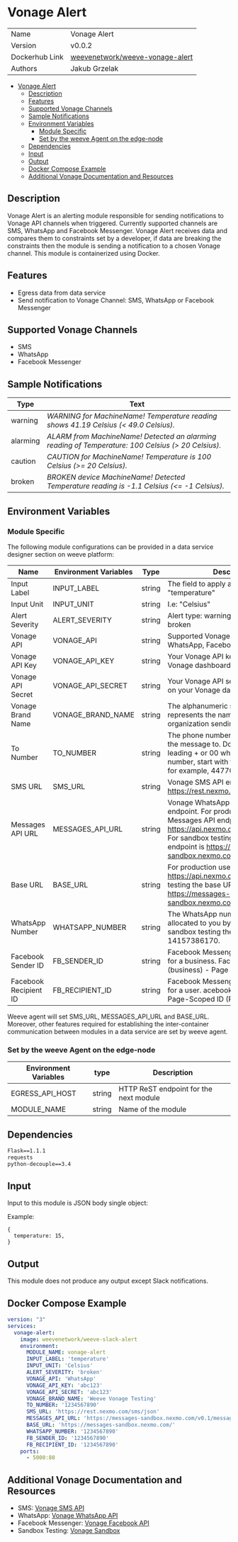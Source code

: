 # Vonage Alert

|                |                                 |
| -------------- | ------------------------------- |
| Name           | Vonage Alert                    |
| Version        | v0.0.2                          |
| Dockerhub Link | [weevenetwork/weeve-vonage-alert](https://hub.docker.com/r/weevenetwork/vonage-alert) |
| Authors        | Jakub Grzelak                   |



- [Vonage Alert](#vonage-alert)
  - [Description](#description)
  - [Features](#features)
  - [Supported Vonage Channels](#supported-vonage-channels)
  - [Sample Notifications](#sample-notifications)
  - [Environment Variables](#environment-variables)
    - [Module Specific](#module-specific)
    - [Set by the weeve Agent on the edge-node](#set-by-the-weeve-agent-on-the-edge-node)
  - [Dependencies](#dependencies)
  - [Input](#input)
  - [Output](#output)
  - [Docker Compose Example](#docker-compose-example)
  - [Additional Vonage Documentation and Resources](#additional-vonage-documentation-and-resources)


## Description

Vonage Alert is an alerting module responsible for sending notifications to Vonage API channels when triggered.
Currently supported channels are SMS, WhatsApp and Facebook Messenger.
Vonage Alert receives data and compares them to constraints set by a developer, if data are breaking the constraints then the module is sending a notification to a chosen Vonage channel.
This module is containerized using Docker.


## Features

* Egress data from data service
* Send notification to Vonage Channel: SMS, WhatsApp or Facebook Messenger

## Supported Vonage Channels

* SMS
* WhatsApp
* Facebook Messenger


## Sample Notifications

| Type     | Text                                                                                               |
| -------- | -------------------------------------------------------------------------------------------------- |
| warning  | _WARNING for MachineName! Temperature reading shows 41.19 Celsius (< 49.0 Celsius)._               |
| alarming | _ALARM from MachineName! Detected an alarming reading of Temperature: 100 Celsius (> 20 Celsius)._ |
| caution  | _CAUTION for MachineName! Temperature is 100 Celsius (>= 20 Celsius)._                             |
| broken   | _BROKEN device MachineName! Detected Temperature reading is -1.1 Celsius (<= -1 Celsius)._         |


## Environment Variables

### Module Specific

The following module configurations can be provided in a data service designer section on weeve platform:


| Name                  | Environment Variables | Type    | Description                                                                                                                                                                                                                    |
| --------------------- | --------------------- | ------- | ------------------------------------------------------------------------------------------------------------------------------------------------------------------------------------------------------------------------------ |
| Input Label           | INPUT_LABEL           | string  | The field to apply alert on, i.e: "temperature"                                                                                                                                                                                |
| Input Unit            | INPUT_UNIT            | string  | I.e: "Celsius"                                                                                                                                                                                                                 |
| Alert Severity        | ALERT_SEVERITY        | string  | Alert type: warning, alarming, caution, broken                                                                                                                                                                                 |
| Vonage API            | VONAGE_API            | string  | Supported Vonage API channel: SMS, WhatsApp, Facebook Messenger                                                                                                                                                                |
| Vonage API Key        | VONAGE_API_KEY        | string  | Your Vonage API key (see it on your Vonage dashboard).                                                                                                                                                                         |
| Vonage API Secret     | VONAGE_API_SECRET     | string  | Your Vonage API secret (also available on your Vonage dashboard).                                                                                                                                                              |
| Vonage Brand Name     | VONAGE_BRAND_NAME     | string  | The alphanumeric string that represents the name or number of the organization sending the message.                                                                                                                            |
| To Number             | TO_NUMBER             | string  | The phone number you are sending the message to. Don't use a leading + or 00 when entering a phone number, start with the country code, for example, 447700900000.                                                             |
| SMS URL               | SMS_URL               | string  | Vonage SMS API endpoint: https://rest.nexmo.com/sms/json                                                                                                                                                                       |
| Messages API URL      | MESSAGES_API_URL      | string  | Vonage WhatsApp Messages API endpoint. For production use the Messages API endpoint is https://api.nexmo.com/v0.1/messages. For sandbox testing the Messages API endpoint is https://messages-sandbox.nexmo.com/v0.1/messages. |
| Base URL              | BASE_URL              | string  | For production use the base URL is https://api.nexmo.com/. For sandbox testing the base URL is https://messages-sandbox.nexmo.com/                                                                                             |
| WhatsApp Number       | WHATSAPP_NUMBER       | string  | The WhatsApp number that has been allocated to you by Vonage. For sandbox testing the number is 14157386170.                                                                                                                   |
| Facebook Sender ID    | FB_SENDER_ID          | string  | Facebook Messenger own form of ID for a business. Facebook Page (business) - Page ID                                                                                                                                           |
| Facebook Recipient ID | FB_RECIPIENT_ID       | string  | Facebook Messenger own form of ID for a user. acebook User (profile) - Page-Scoped ID (PSID)                                                                                                                                   |


Weeve agent will set SMS_URL, MESSAGES_API_URL and BASE_URL.
Moreover, other features required for establishing the inter-container communication between modules in a data service are set by weeve agent.


### Set by the weeve Agent on the edge-node

| Environment Variables | type   | Description                            |
| --------------------- | ------ | -------------------------------------- |
| EGRESS_API_HOST       | string | HTTP ReST endpoint for the next module |
| MODULE_NAME           | string | Name of the module                     |


## Dependencies

```txt
Flask==1.1.1
requests
python-decouple==3.4
```

## Input

Input to this module is JSON body single object:

Example:
```node
{
  temperature: 15,
}
```

## Output

This module does not produce any output except Slack notifications.

## Docker Compose Example

```yml
version: "3"
services:
  vonage-alert:
    image: weevenetwork/weeve-slack-alert
    environment:
      MODULE_NAME: vonage-alert
      INPUT_LABEL: 'temperature'
      INPUT_UNIT: 'Celsius'
      ALERT_SEVERITY: 'broken'
      VONAGE_API: 'WhatsApp'
      VONAGE_API_KEY: 'abc123'
      VONAGE_API_SECRET: 'abc123'
      VONAGE_BRAND_NAME: 'Weeve Vonage Testing'
      TO_NUMBER: '1234567890'
      SMS_URL: 'https://rest.nexmo.com/sms/json'
      MESSAGES_API_URL: 'https://messages-sandbox.nexmo.com/v0.1/messages'
      BASE_URL: 'https://messages-sandbox.nexmo.com/'
      WHATSAPP_NUMBER: '1234567890'
      FB_SENDER_ID: '1234567890'
      FB_RECIPIENT_ID: '1234567890'
    ports:
      - 5000:80
```

## Additional Vonage Documentation and Resources

* SMS: [Vonage SMS API](https://developer.nexmo.com/messaging/sms/code-snippets/send-an-sms)
* WhatsApp: [Vonage WhatsApp API](https://developer.nexmo.com/messages/code-snippets/whatsapp/send-text)
* Facebook Messenger: [Vonage Facebook API](https://developer.nexmo.com/messages/concepts/facebook)
* Sandbox Testing: [Vonage Sandbox](https://developer.nexmo.com/messages/concepts/messages-api-sandbox)